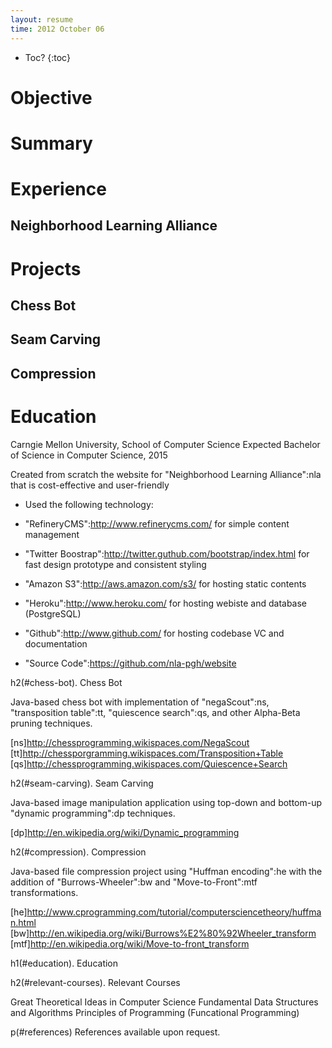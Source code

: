 ```yaml
---
layout: resume
time: 2012 October 06
---
```


* Toc?
{:toc}

# Objective #

# Summary #

# Experience #

## Neighborhood Learning Alliance ##

# Projects #

## Chess Bot ##

## Seam Carving ##

## Compression ##

# Education #

Carngie Mellon University, School of Computer Science
Expected Bachelor of Science in Computer Science, 2015

Created from scratch the website for "Neighborhood Learning Alliance":nla that is cost-effective and user-friendly

* Used the following technology:
* "RefineryCMS":http://www.refinerycms.com/ for simple content management
* "Twitter Boostrap":http://twitter.guthub.com/bootstrap/index.html for fast design prototype and consistent styling
* "Amazon S3":http://aws.amazon.com/s3/ for hosting static contents
* "Heroku":http://www.heroku.com/ for hosting webiste and database (PostgreSQL)
* "Github":http://www.github.com/ for hosting codebase VC and documentation

* "Source Code":https://github.com/nla-pgh/website

[nla]: http://www.neighorhoodlearning.org/

h2(#chess-bot). Chess Bot

Java-based chess bot with implementation of "negaScout":ns, "transposition table":tt, "quiescence search":qs, and other Alpha-Beta pruning techniques.

[ns]http://chessprogramming.wikispaces.com/NegaScout
[tt]http://chessporgramming.wikispaces.com/Transposition+Table
[qs]http://chessprogramming.wikispaces.com/Quiescence+Search

h2(#seam-carving). Seam Carving

Java-based image manipulation application using top-down and bottom-up "dynamic programming":dp techniques.

[dp]http://en.wikipedia.org/wiki/Dynamic_programming

h2(#compression). Compression

Java-based file compression project using "Huffman encoding":he with the addition of "Burrows-Wheeler":bw and "Move-to-Front":mtf transformations.

[he]http://www.cprogramming.com/tutorial/computersciencetheory/huffman.html
[bw]http://en.wikipedia.org/wiki/Burrows%E2%80%92Wheeler_transform
[mtf]http://en.wikipedia.org/wiki/Move-to-front_transform

h1(#education). Education


h2(#relevant-courses). Relevant Courses

Great Theoretical Ideas in Computer Science
Fundamental Data Structures and Algorithms
Principles of Programming (Funcational Programming)

p(#references) References available upon request.
